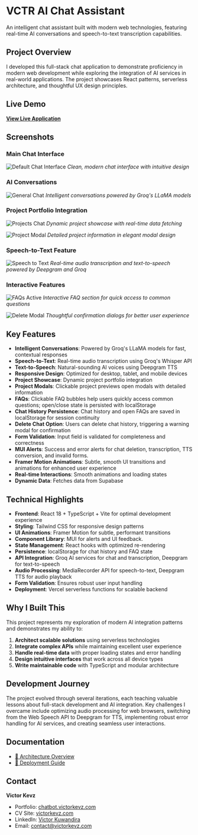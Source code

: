 # VCTR AI Chat Assistant

An intelligent chat assistant built with modern web technologies, featuring real-time AI conversations and speech-to-text transcription capabilities.

## Project Overview

I developed this full-stack chat application to demonstrate proficiency in modern web development while exploring the integration of AI services in real-world applications. The project showcases React patterns, serverless architecture, and thoughtful UX design principles.

## Live Demo

**[View Live Application](https://chatbot.victorkevz.com/)**

## Screenshots

### Main Chat Interface
![Default Chat Interface](/public/screenshots/default.png)
*Clean, modern chat interface with intuitive design*

### AI Conversations
![General Chat](/public/screenshots/general-chat.png)
*Intelligent conversations powered by Groq's LLaMA models*

### Project Portfolio Integration
![Projects Chat](/public/screenshots/projects-chat.png)
*Dynamic project showcase with real-time data fetching*

![Project Modal](/public/screenshots/project-modal.png)
*Detailed project information in elegant modal design*

### Speech-to-Text Feature
![Speech to Text](/public/screenshots/speech-to-text.png)
*Real-time audio transcription and text-to-speech powered by Deepgram and Groq*

### Interactive Features
![FAQs Active](/public/screenshots/faqs-active.png)
*Interactive FAQ section for quick access to common questions*

![Delete Modal](/public/screenshots/delete-modal.png)
*Thoughtful confirmation dialogs for better user experience*


## Key Features

- **Intelligent Conversations**: Powered by Groq's LLaMA models for fast, contextual responses
- **Speech-to-Text**: Real-time audio transcription using Groq's Whisper API
- **Text-to-Speech**: Natural-sounding AI voices using Deepgram TTS
- **Responsive Design**: Optimized for desktop, tablet, and mobile devices
- **Project Showcase**: Dynamic project portfolio integration
- **Project Modals**: Clickable project previews open modals with detailed information
- **FAQs**: Clickable FAQ bubbles help users quickly access common questions; open/close state is persisted with localStorage
- **Chat History Persistence**: Chat history and open FAQs are saved in localStorage for session continuity
- **Delete Chat Option**: Users can delete chat history, triggering a warning modal for confirmation
- **Form Validation**: Input field is validated for completeness and correctness
- **MUI Alerts**: Success and error alerts for chat deletion, transcription, TTS conversion, and invalid forms.
- **Framer Motion Animations**: Subtle, smooth UI transitions and animations for enhanced user experience
- **Real-time Interactions**: Smooth animations and loading states
- **Dynamic Data**: Fetches data from Supabase



## Technical Highlights

- **Frontend**: React 18 + TypeScript + Vite for optimal development experience
- **Styling**: Tailwind CSS for responsive design patterns
- **UI Animations**: Framer Motion for subtle, performant transitions
- **Component Library**: MUI for alerts and UI feedback.
- **State Management**: React hooks with optimized re-rendering
- **Persistence**: localStorage for chat history and FAQ state
- **API Integration**: Groq AI services for chat and transcription, Deepgram for text-to-speech
- **Audio Processing**: MediaRecorder API for speech-to-text, Deepgram TTS for audio playback
- **Form Validation**: Ensures robust user input handling
- **Deployment**: Vercel serverless functions for scalable backend

## Why I Built This

This project represents my exploration of modern AI integration patterns and demonstrates my ability to:

1. **Architect scalable solutions** using serverless technologies
2. **Integrate complex APIs** while maintaining excellent user experience
3. **Handle real-time data** with proper loading states and error handling
4. **Design intuitive interfaces** that work across all device types
5. **Write maintainable code** with TypeScript and modular architecture

## Development Journey

The project evolved through several iterations, each teaching valuable lessons about full-stack development and AI integration. Key challenges I overcame include optimizing audio processing for web browsers, switching from the Web Speech API to Deepgram for TTS, implementing robust error handling for AI services, and creating seamless user interactions.


## Documentation

- [📁 Architecture Overview](./docs/ARCHITECTURE.md)
- [🚀 Deployment Guide](./docs/DEPLOYMENT.md)

## Contact

**Victor Kevz**
- Portfolio: [chatbot.victorkevz.com](https://chatbot.victorkevz.com/)
- CV Site: [victorkevz.com](https://victorkevz.com/)
- LinkedIn: [Victor Kuwandira](https://www.linkedin.com/in/victor-kuwandira/)
- Email: contact@victorkevz.com
